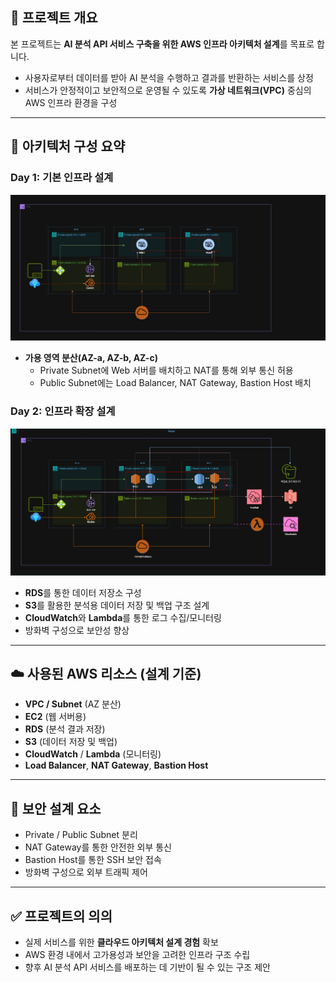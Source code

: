 ## 📌 프로젝트 개요

본 프로젝트는 **AI 분석 API 서비스 구축을 위한 AWS 인프라 아키텍처 설계**를 목표로 합니다.

- 사용자로부터 데이터를 받아 AI 분석을 수행하고 결과를 반환하는 서비스를 상정
- 서비스가 안정적이고 보안적으로 운영될 수 있도록 **가상 네트워크(VPC)** 중심의 AWS 인프라 환경을 구성

---

## 🧱 아키텍처 구성 요약

### Day 1: 기본 인프라 설계

![Day 1 Architecture](./1일차_서비스_아키텍처.jpg)

- **가용 영역 분산(AZ-a, AZ-b, AZ-c)**  
  - Private Subnet에 Web 서버를 배치하고 NAT를 통해 외부 통신 허용  
  - Public Subnet에는 Load Balancer, NAT Gateway, Bastion Host 배치

### Day 2: 인프라 확장 설계

![Day 2 Architecture](./2일차_서비스_아키텍처.png)

- **RDS**를 통한 데이터 저장소 구성  
- **S3**를 활용한 분석용 데이터 저장 및 백업 구조 설계  
- **CloudWatch**와 **Lambda**를 통한 로그 수집/모니터링  
- 방화벽 구성으로 보안성 향상

---

## ☁️ 사용된 AWS 리소스 (설계 기준)

- **VPC / Subnet** (AZ 분산)
- **EC2** (웹 서버용)
- **RDS** (분석 결과 저장)
- **S3** (데이터 저장 및 백업)
- **CloudWatch** / **Lambda** (모니터링)
- **Load Balancer**, **NAT Gateway**, **Bastion Host**

---

## 🔐 보안 설계 요소

- Private / Public Subnet 분리
- NAT Gateway를 통한 안전한 외부 통신
- Bastion Host를 통한 SSH 보안 접속
- 방화벽 구성으로 외부 트래픽 제어

---

## ✅ 프로젝트의 의의

- 실제 서비스를 위한 **클라우드 아키텍처 설계 경험** 확보  
- AWS 환경 내에서 고가용성과 보안을 고려한 인프라 구조 수립  
- 향후 AI 분석 API 서비스를 배포하는 데 기반이 될 수 있는 구조 제안

